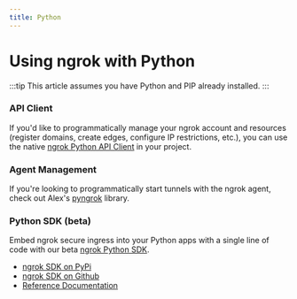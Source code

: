```yaml
---
title: Python
---
```


# Using ngrok with Python

:::tip
This article assumes you have Python and PIP already installed.
:::

### API Client

If you'd like to programmatically manage your ngrok account and resources (register domains, create edges, configure IP restrictions, etc.), you can use the native [ngrok Python API Client](https://github.com/ngrok/ngrok-api-python) in your project.

### Agent Management

If you're looking to programmatically start tunnels with the ngrok agent, check out Alex's [pyngrok](https://github.com/alexdlaird/pyngrok) library.

### Python SDK (beta)

Embed ngrok secure ingress into your Python apps with a single line of code with our beta [ngrok Python SDK](https://github.com/ngrok/ngrok-python).

- [ngrok SDK on PyPi](https://pypi.org/project/ngrok/)
- [ngrok SDK on Github](https://github.com/ngrok/ngrok-python)
- [Reference Documentation](https://ngrok.github.io/ngrok-python/)
